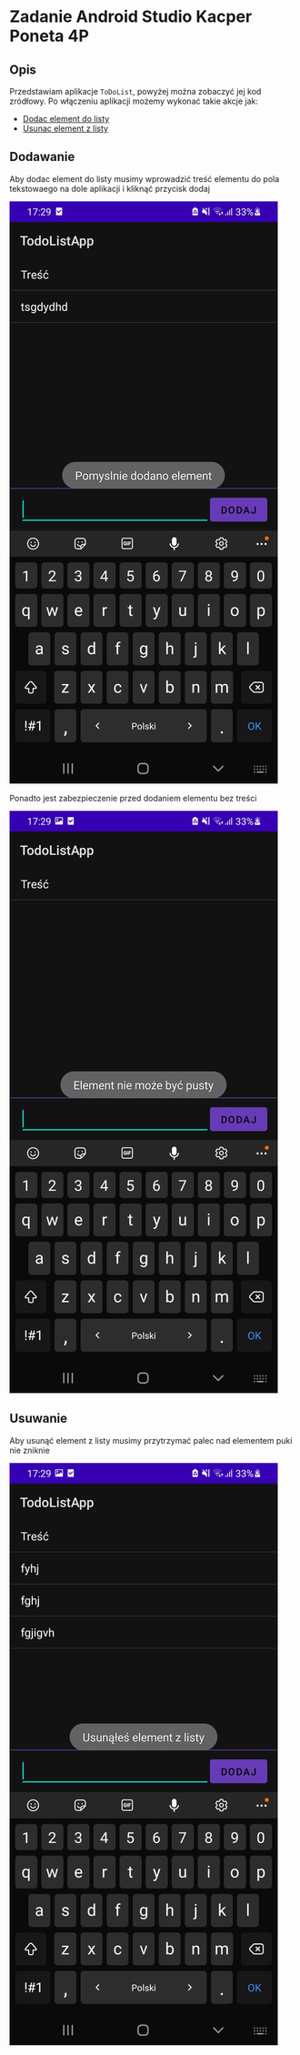 # Zadanie Android Studio Kacper Poneta 4P

## Opis

Przedstawiam aplikacje `ToDoList`, powyżej można zobaczyć jej kod zródłowy. Po włączeniu aplikacji możemy wykonać takie akcje jak:

- [Dodac element do listy](#dodawanie)
- [Usunac element z listy](#usuwanie)


## Dodawanie
Aby dodac element do listy musimy wprowadzić treść elementu do pola tekstowaego na dole aplikacji i kliknąć przycisk dodaj

<img src="photos/adding.jpg">

Ponadto jest zabezpieczenie przed dodaniem elementu bez treści

<img src="photos/notempty.jpg">


## Usuwanie
Aby usunąć element z listy musimy przytrzymać palec nad elementem puki nie zniknie

<img src="photos/deleting.jpg">